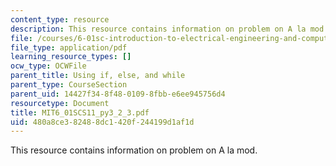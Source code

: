 ```yaml
---
content_type: resource
description: This resource contains information on problem on A la mod.
file: /courses/6-01sc-introduction-to-electrical-engineering-and-computer-science-i-spring-2011/480a8ce382488dc1420f244199d1af1d_MIT6_01SCS11_py3_2_3.pdf
file_type: application/pdf
learning_resource_types: []
ocw_type: OCWFile
parent_title: Using if, else, and while
parent_type: CourseSection
parent_uid: 14427f34-8f48-0109-8fbb-e6ee945756d4
resourcetype: Document
title: MIT6_01SCS11_py3_2_3.pdf
uid: 480a8ce3-8248-8dc1-420f-244199d1af1d
---
```

This resource contains information on problem on A la mod.